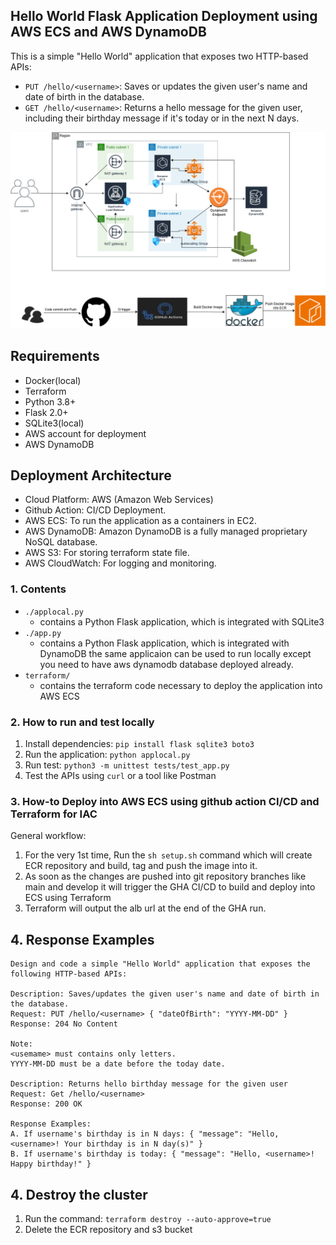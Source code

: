 ## Hello World Flask Application Deployment using AWS ECS and AWS DynamoDB

This is a simple "Hello World" application that exposes two HTTP-based APIs:

* `PUT /hello/<username>`: Saves or updates the given user's name and date of birth in the database.
* `GET /hello/<username>`: Returns a hello message for the given user, including their birthday message if it's today or in the next N days.

![Architecture](https://github.com/sagary2j/python-flask-hello-world/blob/develop/architecture-ECS-flask.drawio.png)


Requirements
------------
* Docker(local)
* Terraform
* Python 3.8+
* Flask 2.0+
* SQLite3(local)
* AWS account for deployment
* AWS DynamoDB

Deployment Architecture
------------
* Cloud Platform: AWS (Amazon Web Services)
* Github Action: CI/CD Deployment.
* AWS ECS: To run the application as a containers in EC2.
* AWS DynamoDB: Amazon DynamoDB is a fully managed proprietary NoSQL database.
* AWS S3: For storing terraform state file.
* AWS CloudWatch: For logging and monitoring.

### 1. Contents
- `./applocal.py`
  - contains a Python Flask application, which is integrated with SQLite3
- `./app.py`
  - contains a Python Flask application, which is integrated with DynamoDB the same applicaion can be used to run locally except you need to have aws dynamodb database deployed already.
- `terraform/`
  - contains the terraform code necessary to deploy the application into AWS ECS
  
### 2. How to run and test locally

1. Install dependencies: `pip install flask sqlite3 boto3`
2. Run the application: `python applocal.py`
3. Run test: `python3 -m unittest tests/test_app.py`
3. Test the APIs using `curl` or a tool like Postman

### 3. How-to Deploy into AWS ECS using github action CI/CD and Terraform for IAC
General workflow: 
1. For the very 1st time, Run the `sh setup.sh` command which will create ECR repository and build, tag and push the image into it.
2. As soon as the changes are pushed into git repository branches like main and develop it will trigger the GHA CI/CD to build and deploy into ECS using Terraform
5. Terraform will output the alb url at the end of the GHA run.

## 4. Response Examples
```
Design and code a simple "Hello World" application that exposes the following HTTP-based APIs: 

Description: Saves/updates the given user's name and date of birth in the database. 
Request: PUT /hello/<username> { "dateOfBirth": "YYYY-MM-DD" }
Response: 204 No Content
 
Note:
<usemame> must contains only letters. 
YYYY-MM-DD must be a date before the today date. 

Description: Returns hello birthday message for the given user 
Request: Get /hello/<username> 
Response: 200 OK 

Response Examples: 
A. If username's birthday is in N days: { "message": "Hello, <username>! Your birthday is in N day(s)" } 
B. If username's birthday is today: { "message": "Hello, <username>! Happy birthday!" } 

```

## 4. Destroy the cluster
1. Run the command: `terraform destroy --auto-approve=true`
2. Delete the ECR repository and s3 bucket